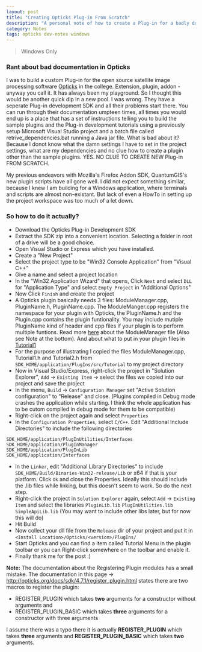 ```yaml
---
layout: post
title: "Creating Opticks Plug-in From Scratch"
description: "A personal note of how to create a Plug-in for a badly documented software called Opticks"
category: Notes
tags: opticks dev-notes windows
---
```


> Windows Only

### Rant about bad documentation in Opticks

I was to build a custom Plug-in for the open source satellite image processing software [Opticks](http://www.opticks.org) in the college. Extension, plugin, addon - anyway you call it. It has always been my playground. So I thought this would be another quick dip in a new pool. I was wrong. They have a seperate Plug-in development SDK and all their problems start there. You can run through their documentation umpteen times, all times you would end up is a place that has a set of instructions telling you to build the sample plugins and the Plug-in development tutorials using a previously setup Microsoft Visual Studio project and a batch file called retrive_dependencies.bat running a Java jar file. What is bad about it? Because I donot know what the damn settings I have to set in the project settings, what are my dependencies and no clue how to create a plugin other than the sample plugins. YES. NO CLUE TO CREATE NEW Plug-in FROM SCRATCH.

My previous endeavors with Mozilla's Firefox Addon SDK, QuantumGIS's new plugin scripts have all gone well. I did not expect something similar, because I knew I am building for a Windows application, where terminals and scripts are almost non-existant. But lack of even a HowTo in setting up the project workspace was too much of a let down.

### So how to do it actually?

* Download the Opticks Plug-in Development SDK
* Extract the SDK zip into a convenient location. Selecting a folder in root of a drive will be a good choice.
* Open Visual Studio or Express which you have installed.
* Create a "New Project"
* Select the project type to be "Win32 Console Application" from "Visual C++"
* Give a name and select a project location 
* In the "Win32 Application Wizard" that opens, Click `Next` and select `DLL` for "Application Type" and select `Empty Project` in "Additional Options"
* Now Click `Finish` and create the project
* A Opticks plugin basically needs 3 files: ModuleManager.cpp, PluginName.h, PluginName.cpp. The ModuleManger.cpp registers the namespace for your plugin with Opticks, the PluginName.h and the Plugin.cpp contains the plugin funtionality. You may include mutiple PluginName kind of header and cpp files if your plugin is to perform multiple funtions. Read more [here](http://opticks.org/docs/sdk/4.7.1/register_plugin.html) about the ModuleManager file (Also see Note at the bottom). And about what to put in your plugin files in [Tutorial1](http://opticks.org/docs/sdk/latest-stable/plugintutorial1.html)
* For the purpose of illustrating I copied the files ModuleManager.cpp, Tutorial1.h and Tutorial2.h from `SDK_HOME/application/PlugIns/src/Tutorial` to my project directory
* Now in Visual Studio/Express, right-click the project in "Solution Explorer", `Add` -> `Existing Item` -> select the files we copied into our project and save the project
* In the menu, `Build` -> `Configuration Manager` set "Active Solution configuration" to "Release" and close. (Plugins compiled in Debug mode crashes the application while starting. I think the whole application has to be cutom compiled in debug mode for them to be compatible)
* Right-click on the project again and select `Properties`
* In the `Configuration Properties`, select `C/C++`. Edit "Additional Include Directories" to include the following directories

```
SDK_HOME/application/PlugInUtilities/Interfaces
SDK_HOME/application/PlugInManager
SDK_HOME/application/PlugInLib
SDK_HOME/application/Interfaces
```

* In the `Linker`, edit "Additional Library Directories" to include `SDK_HOME/Build/Binaries-Win32-release/Lib` or x64 if that is your platform. Click `Ok` and close the Properties. Ideally this should include the .lib files while linking, but this doesn't seem to work. So do the next step.
* Right-click the project in `Solution Explorer` again, select `Add` -> `Existing Item` and select the libraries `PluginLib.lib` `PlugInUtilities.lib` `SimpleApiLib.lib` (You may want to include other libs later, but for now this will do)
* Hit Build
* Now collect your dll file from the `Release` dir of your project and put it in `<Install Location>/Opticks/<version>/PlugIns/`
* Start Opticks and you can find a item called Tutorial Menu in the plugin toolbar or you can Right-click somewhere on the toolbar and enable it.
* Finally thank me for the post :)

__Note:__ The documentation about the Registering Plugin modules has a small mistake. The documentation in this page -> http://opticks.org/docs/sdk/4.7.1/register_plugin.html states there are two macros to register the plugin:

* REGISTER_PLUGIN which takes **two** arguments for a constructor without arguments and
* REGISTER_PLUGIN_BASIC which takes **three** arguments for a constructor with three arguments

I assume there was a typo there it is actually **REGISTER_PLUGIN** which takes **three** arguments and **REGISTER_PLUGIN_BASIC** which takes **two** arguments.

